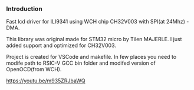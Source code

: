 ### Introduction

Fast lcd driver for ILI9341 using WCH chip CH32V003 with SPI(at 24Mhz) - DMA.

This library was original made for STM32 micro by Tilen MAJERLE. I just added support and optimized for CH32V003.

Project is created for VSCode and makefile. In few places you need to modife path to RSIC-V GCC bin folder and modifed version of OpenOCD(from WCH).


https://youtu.be/m935ZRJbaWQ

